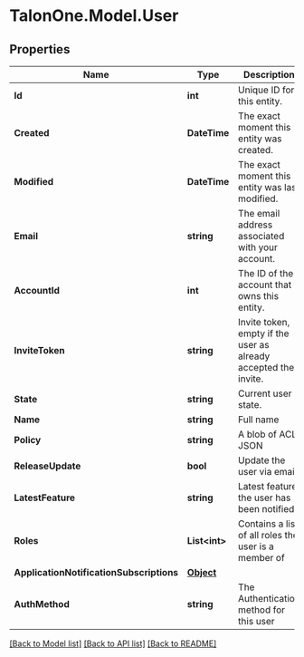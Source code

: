
# TalonOne.Model.User

## Properties

Name | Type | Description | Notes
------------ | ------------- | ------------- | -------------
**Id** | **int** | Unique ID for this entity. | 
**Created** | **DateTime** | The exact moment this entity was created. | 
**Modified** | **DateTime** | The exact moment this entity was last modified. | 
**Email** | **string** | The email address associated with your account. | 
**AccountId** | **int** | The ID of the account that owns this entity. | 
**InviteToken** | **string** | Invite token, empty if the user as already accepted their invite. | 
**State** | **string** | Current user state. | 
**Name** | **string** | Full name | 
**Policy** | **string** | A blob of ACL JSON | 
**ReleaseUpdate** | **bool** | Update the user via email | 
**LatestFeature** | **string** | Latest feature the user has been notified. | [optional] 
**Roles** | **List&lt;int&gt;** | Contains a list of all roles the user is a member of | [optional] 
**ApplicationNotificationSubscriptions** | [**Object**](.md) |  | [optional] 
**AuthMethod** | **string** | The Authentication method for this user | [optional] 

[[Back to Model list]](../README.md#documentation-for-models)
[[Back to API list]](../README.md#documentation-for-api-endpoints)
[[Back to README]](../README.md)

